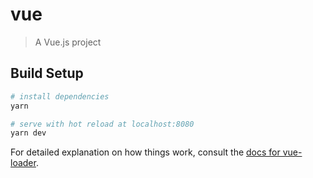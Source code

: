 # vue

> A Vue.js project

## Build Setup

``` bash
# install dependencies
yarn

# serve with hot reload at localhost:8080
yarn dev

```

For detailed explanation on how things work, consult the [docs for vue-loader](http://vuejs.github.io/vue-loader).
